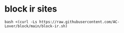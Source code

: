 # block ir sites

```
bash <(curl -Ls https://raw.githubusercontent.com/AC-Lover/block/main/block-ir.sh)
``` 
